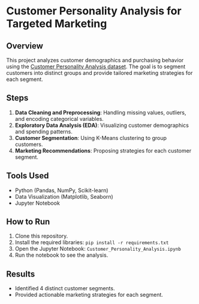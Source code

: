 # Customer Personality Analysis for Targeted Marketing

## Overview
This project analyzes customer demographics and purchasing behavior using the [Customer Personality Analysis dataset](https://www.kaggle.com/datasets/imakash3011/customer-personality-analysis). The goal is to segment customers into distinct groups and provide tailored marketing strategies for each segment.

## Steps
1. **Data Cleaning and Preprocessing**: Handling missing values, outliers, and encoding categorical variables.
2. **Exploratory Data Analysis (EDA)**: Visualizing customer demographics and spending patterns.
3. **Customer Segmentation**: Using K-Means clustering to group customers.
4. **Marketing Recommendations**: Proposing strategies for each customer segment.

## Tools Used
- Python (Pandas, NumPy, Scikit-learn)
- Data Visualization (Matplotlib, Seaborn)
- Jupyter Notebook

## How to Run
1. Clone this repository.
2. Install the required libraries: `pip install -r requirements.txt`
3. Open the Jupyter Notebook: `Customer_Personality_Analysis.ipynb`
4. Run the notebook to see the analysis.

## Results
- Identified 4 distinct customer segments.
- Provided actionable marketing strategies for each segment.
